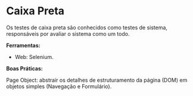 # Caixa Preta
Os testes de caixa preta são conhecidos como testes de sistema, responsáveis por avaliar o sistema como um todo.

**Ferramentas:**
* Web: Selenium.

**Boas Práticas:**

Page Object: abstrair os detalhes de estruturamento da página (DOM) em objetos simples (Navegação e Formulário).